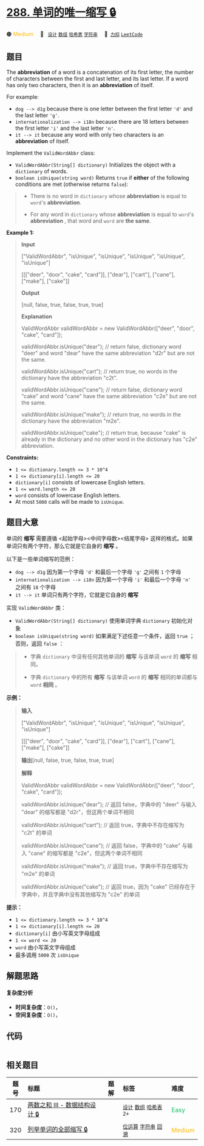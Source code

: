 # [288. 单词的唯一缩写 🔒](https://2xiao.github.io/leetcode-js/problem/0288.html)

🟠 <font color=#ffb800>Medium</font>&emsp; 🔖&ensp; [`设计`](/tag/design.md) [`数组`](/tag/array.md) [`哈希表`](/tag/hash-table.md) [`字符串`](/tag/string.md)&emsp; 🔗&ensp;[`力扣`](https://leetcode.cn/problems/unique-word-abbreviation) [`LeetCode`](https://leetcode.com/problems/unique-word-abbreviation)

## 题目

The **abbreviation** of a word is a concatenation of its first letter, the
number of characters between the first and last letter, and its last letter.
If a word has only two characters, then it is an **abbreviation** of itself.

For example:

  * `dog --> d1g` because there is one letter between the first letter `'d'` and the last letter `'g'`.
  * `internationalization --> i18n` because there are 18 letters between the first letter `'i'` and the last letter `'n'`.
  * `it --> it` because any word with only two characters is an **abbreviation** of itself.

Implement the `ValidWordAbbr` class:

  * `ValidWordAbbr(String[] dictionary)` Initializes the object with a `dictionary` of words.
  * `boolean isUnique(string word)` Returns `true` if **either** of the following conditions are met (otherwise returns `false`): 
> 
> * There is no word in `dictionary` whose **abbreviation** is equal to `word`'s **abbreviation**.
> 
> * For any word in `dictionary` whose **abbreviation** is equal to `word`'s **abbreviation** , that word and `word` are **the same**.



**Example 1:**

> 
> 
> 
> 
> 
> **Input**
> 
> ["ValidWordAbbr", "isUnique", "isUnique", "isUnique", "isUnique", "isUnique"]
> 
> [[["deer", "door", "cake", "card"]], ["dear"], ["cart"], ["cane"], ["make"], ["cake"]]
> 
> **Output**
> 
> [null, false, true, false, true, true]
> 
> 
> 
> **Explanation**
> 
> ValidWordAbbr validWordAbbr = new ValidWordAbbr(["deer", "door", "cake", "card"]);
> 
> validWordAbbr.isUnique("dear"); // return false, dictionary word "deer" and word "dear" have the same abbreviation "d2r" but are not the same.
> 
> validWordAbbr.isUnique("cart"); // return true, no words in the dictionary have the abbreviation "c2t".
> 
> validWordAbbr.isUnique("cane"); // return false, dictionary word "cake" and word "cane" have the same abbreviation  "c2e" but are not the same.
> 
> validWordAbbr.isUnique("make"); // return true, no words in the dictionary have the abbreviation "m2e".
> 
> validWordAbbr.isUnique("cake"); // return true, because "cake" is already in the dictionary and no other word in the dictionary has "c2e" abbreviation.

**Constraints:**

  * `1 <= dictionary.length <= 3 * 10^4`
  * `1 <= dictionary[i].length <= 20`
  * `dictionary[i]` consists of lowercase English letters.
  * `1 <= word.length <= 20`
  * `word` consists of lowercase English letters.
  * At most `5000` calls will be made to `isUnique`.


## 题目大意

单词的 **缩写** 需要遵循 <起始字母><中间字母数><结尾字母> 这样的格式。如果单词只有两个字符，那么它就是它自身的 **缩写** 。

以下是一些单词缩写的范例：

  * `dog --> d1g` 因为第一个字母 `'d'` 和最后一个字母 `'g'` 之间有 `1` 个字母
  * `internationalization --> i18n` 因为第一个字母 `'i'` 和最后一个字母 `'n'` 之间有 `18` 个字母
  * `it --> it` 单词只有两个字符，它就是它自身的 **缩写**

实现 `ValidWordAbbr` 类：

  * `ValidWordAbbr(String[] dictionary)` 使用单词字典 `dictionary` 初始化对象
  * `boolean isUnique(string word)` 如果满足下述任意一个条件，返回 `true` ；否则，返回 `false` ： 
> 
> * 字典 `dictionary` 中没有任何其他单词的 **缩写** 与该单词 `word` 的 **缩写** 相同。
> 
> * 字典 `dictionary` 中的所有 **缩写** 与该单词 `word` 的 **缩写** 相同的单词都与 `word` **相同** 。

**示例：**

> 
> 
> 
> 
> 
> **输入**
> 
> ["ValidWordAbbr", "isUnique", "isUnique", "isUnique", "isUnique", "isUnique"]
> 
> [[["deer", "door", "cake", "card"]], ["dear"], ["cart"], ["cane"], ["make"], ["cake"]]
> 
> **输出**[null, false, true, false, true, true]
> 
> 
> 
> **解释**
> 
> ValidWordAbbr validWordAbbr = new ValidWordAbbr(["deer", "door", "cake", "card"]);
> 
> validWordAbbr.isUnique("dear"); // 返回 false，字典中的 "deer" 与输入 "dear" 的缩写都是 "d2r"，但这两个单词不相同
> 
> validWordAbbr.isUnique("cart"); // 返回 true，字典中不存在缩写为 "c2t" 的单词
> 
> validWordAbbr.isUnique("cane"); // 返回 false，字典中的 "cake" 与输入 "cane" 的缩写都是 "c2e"，但这两个单词不相同
> 
> validWordAbbr.isUnique("make"); // 返回 true，字典中不存在缩写为 "m2e" 的单词
> 
> validWordAbbr.isUnique("cake"); // 返回 true，因为 "cake" 已经存在于字典中，并且字典中没有其他缩写为 "c2e" 的单词
> 
> 

**提示：**

  * `1 <= dictionary.length <= 3 * 10^4`
  * `1 <= dictionary[i].length <= 20`
  * `dictionary[i]` 由小写英文字母组成
  * `1 <= word <= 20`
  * `word` 由小写英文字母组成
  * 最多调用 `5000` 次 `isUnique`


## 解题思路

#### 复杂度分析

- **时间复杂度**：`O()`，
- **空间复杂度**：`O()`，

## 代码

```javascript

```

## 相关题目

<!-- prettier-ignore -->
| 题号 | 标题 | 题解 | 标签 | 难度 |
| :------: | :------ | :------: | :------ | :------ |
| 170 | [两数之和 III - 数据结构设计 🔒](https://leetcode.com/problems/two-sum-iii-data-structure-design) |  |  [`设计`](/tag/design.md) [`数组`](/tag/array.md) [`哈希表`](/tag/hash-table.md) `2+` | <font color=#15bd66>Easy</font> |
| 320 | [列举单词的全部缩写 🔒](https://leetcode.com/problems/generalized-abbreviation) |  |  [`位运算`](/tag/bit-manipulation.md) [`字符串`](/tag/string.md) [`回溯`](/tag/backtracking.md) | <font color=#ffb800>Medium</font> |